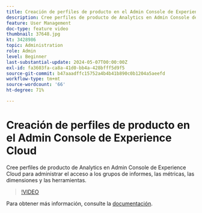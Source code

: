 ```yaml
---
title: Creación de perfiles de producto en el Admin Console de Experience Cloud
description: Cree perfiles de producto de Analytics en Admin Console de Experience Cloud para administrar el acceso a los grupos de informes, las métricas, las dimensiones y las herramientas.
feature: User Management
doc-type: feature video
thumbnail: 37648.jpg
kt: 3428986
topic: Administration
role: Admin
level: Beginner
last-substantial-update: 2024-05-07T00:00:00Z
exl-id: fa3603fa-ca8a-41d0-bb4a-428bfff5d9f5
source-git-commit: b47aaadffc15752a4b4b41b890c0b1204a5aeefd
workflow-type: tm+mt
source-wordcount: '66'
ht-degree: 71%

---
```


# Creación de perfiles de producto en el Admin Console de Experience Cloud

Cree perfiles de producto de Analytics en Admin Console de Experience Cloud para administrar el acceso a los grupos de informes, las métricas, las dimensiones y las herramientas.

>[!VIDEO](https://video.tv.adobe.com/v/3448810/?learn=on&captions=spa)

Para obtener más información, consulte la [documentación](https://experienceleague.adobe.com/es/docs/analytics/admin/admin-console/permissions/product-profile).
